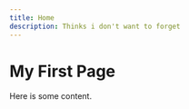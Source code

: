 ```yaml
---
title: Home
description: Thinks i don't want to forget
---
```


# My First Page

Here is some content.